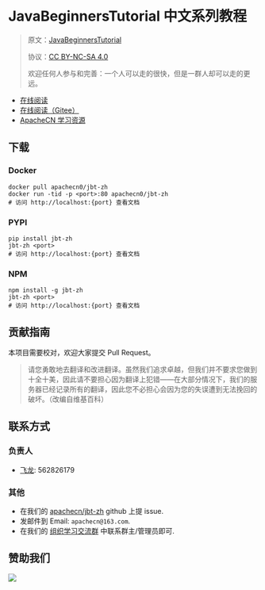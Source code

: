 # JavaBeginnersTutorial 中文系列教程

> 原文：[JavaBeginnersTutorial](https://javabeginnerstutorial.com/)
> 
> 协议：[CC BY-NC-SA 4.0](http://creativecommons.org/licenses/by-nc-sa/4.0/)
> 
> 欢迎任何人参与和完善：一个人可以走的很快，但是一群人却可以走的更远。

* [在线阅读](http://jbt.apachecn.org/)
* [在线阅读（Gitee）](https://apachecn.gitee.io/jbt-zh/)
* [ApacheCN 学习资源](http://docs.apachecn.org/)

## 下载

### Docker

```
docker pull apachecn0/jbt-zh
docker run -tid -p <port>:80 apachecn0/jbt-zh
# 访问 http://localhost:{port} 查看文档
```

### PYPI

```
pip install jbt-zh
jbt-zh <port>
# 访问 http://localhost:{port} 查看文档
```

### NPM

```
npm install -g jbt-zh
jbt-zh <port>
# 访问 http://localhost:{port} 查看文档
```

## 贡献指南

本项目需要校对，欢迎大家提交 Pull Request。

> 请您勇敢地去翻译和改进翻译。虽然我们追求卓越，但我们并不要求您做到十全十美，因此请不要担心因为翻译上犯错——在大部分情况下，我们的服务器已经记录所有的翻译，因此您不必担心会因为您的失误遭到无法挽回的破坏。（改编自维基百科）

## 联系方式

### 负责人

* [飞龙](https://github.com/wizardforcel): 562826179

### 其他

*   在我们的 [apachecn/jbt-zh](https://github.com/apachecn/jbt-zh) github 上提 issue.
*   发邮件到 Email: `apachecn@163.com`.
*   在我们的 [组织学习交流群](http://www.apachecn.org/organization/348.html) 中联系群主/管理员即可.

## 赞助我们

![](http://data.apachecn.org/img/about/donate.jpg)
